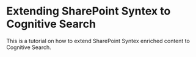 # Extending SharePoint Syntex to Cognitive Search
This is a tutorial on how to extend SharePoint  Syntex enriched content to Cognitive Search.  
